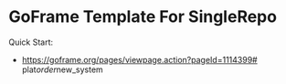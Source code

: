 # GoFrame Template For SingleRepo

Quick Start: 
- https://goframe.org/pages/viewpage.action?pageId=1114399#   p l a t _ o r d e r _ n e w _ s y s t e m  
 